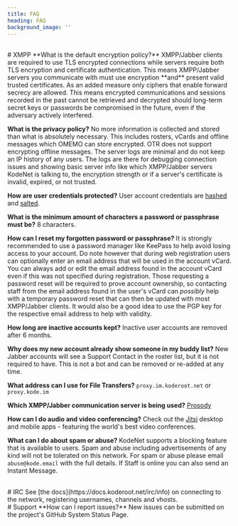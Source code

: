 ```yaml
---
title: FAQ
heading: FAQ
background_image: ''
---
```


<br>
# XMPP
**What is the default encryption policy?**
XMPP/Jabber clients are required to use TLS encrypted connections while servers require both TLS encryption and certificate authentication. This means XMPP/Jabber servers you communicate with must use encryption **and** present valid trusted certificates. As an added measure only ciphers that enable forward secrecy are allowed. This means encrypted communications and sessions recorded in the past cannot be retrieved and decrypted should long-term secret keys or passwords be compromised in the future, even if the adversary actively interfered.

**What is the privacy policy?**
No more information is collected and stored than what is absolutely necessary. This includes rosters, vCards and offline messages which OMEMO can store encrypted. OTR does not support encrypting offline messages. The server logs are minimal and do not keep an IP history of any users. The logs are there for debugging connection issues and showing basic server info like which XMPP/Jabber servers KodeNet is talking to, the encryption strength or if a server's certificate is invalid, expired, or not trusted.

**How are user credentials protected?**
User account credentials are [hashed](https://en.wikipedia.org/wiki/Cryptographic_hash_function) and [salted](https://en.wikipedia.org/wiki/Salt_(cryptography)).

**What is the minimum amount of characters a password or passphrase must be?**
 8 characters.

**How can I reset my forgotten password or passphrase?**
It is strongly recommended to use a password manager like KeePass to help avoid losing access to your account. Do note however that during web registration users can optionally enter an email address that will be used in the account vCard. You can always add or edit the email address found in the account vCard even if this was not specified during registration. Those requesting a password reset will be required to prove account ownership, so contacting staff from the email address found in the user's vCard can _possibly_ help with a temporary password reset that can then be updated with most XMPP/Jabber clients. It would also be a good idea to use the PGP key for the respective email address to help with validity.

**How long are inactive accounts kept?**
Inactive user accounts are removed after 6 months.

**Why does my new account already show someone in my buddy list?**
New Jabber accounts will see a Support Contact in the roster list, but it is not required to have. This is not a bot and can be removed or re-added at any time.
 
**What address can I use for File Transfers?**
`proxy.im.koderoot.net` or `proxy.kode.im`

**Which XMPP/Jabber communication server is being used?**
[Prosody](https://prosody.im)

**How can I do audio and video conferencing?**
Check out the [Jitsi](https://jitsi.org/downloads/) desktop and mobile apps - featuring the world's best video conferences. 

**What can I do about spam or abuse?**
KodeNet supports a blocking feature that is available to users. Spam and abuse including advertisements of any kind will not be tolerated on this network. For spam or abuse please email `abuse@kode.email` with the full details. If Staff is online you can also send an Instant Message.

<br>
# IRC
See [the docs](https://docs.koderoot.net/irc/info) on connecting to the network, registering usernames, channels and vhosts.

<br>
# Support
**How can I report issues?**
New issues can be submitted on the project's GitHub System Status Page.
<div class="github-card" data-github="kodenet" data-width="400" data-height="317" data-theme="medium" data-target="blank" data-repo="statuspage"></div>
<script src="//cdn.jsdelivr.net/github-cards/latest/widget.js"></script>
